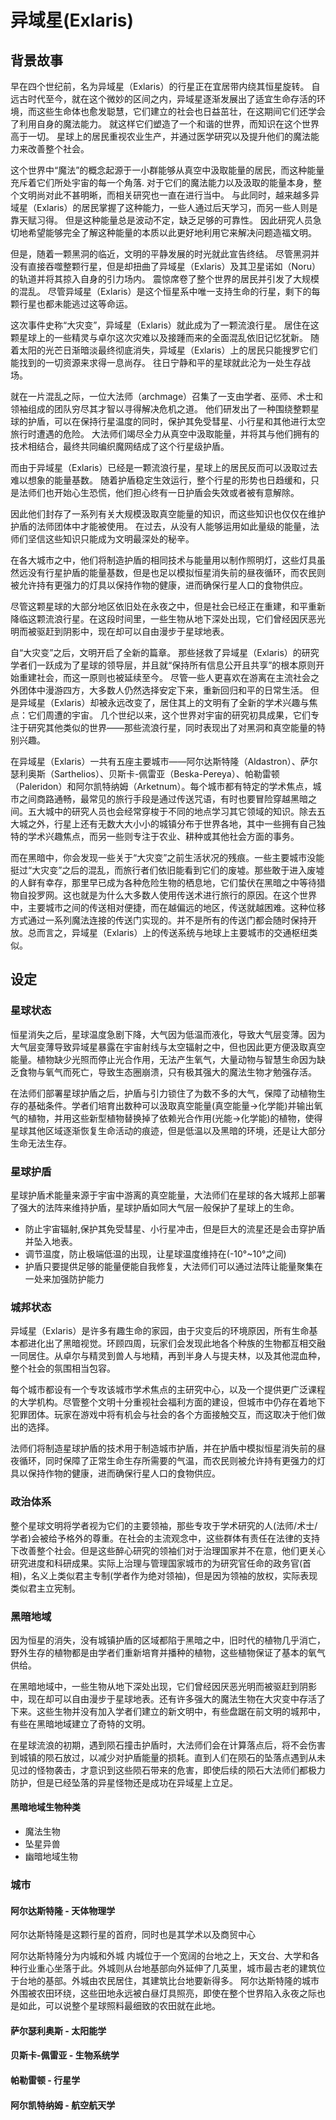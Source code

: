 # 异域星(Exlaris)

## 背景故事
早在四个世纪前，名为异域星（Exlaris）的行星正在宜居带内绕其恒星旋转。
自远古时代至今，就在这个微妙的区间之内，异域星逐渐发展出了适宜生命存活的环境，而这些生命体也愈发聪慧，它们建立的社会也日益茁壮，在这期间它们还学会了利用自身的魔法能力。
就这样它们塑造了一个和谐的世界，而知识在这个世界高于一切。
星球上的居民重视农业生产，并通过医学研究以及提升他们的魔法能力来改善整个社会。

这个世界中“魔法”的概念起源于一小群能够从真空中汲取能量的居民，而这种能量充斥着它们所处宇宙的每一个角落. 对于它们的魔法能力以及汲取的能量本身，整个文明尚对此不甚明晰，而相关研究也一直在进行当中。
与此同时，越来越多异域星（Exlaris）的居民掌握了这种能力，一些人通过后天学习，而另一些人则是靠天赋习得。
但是这种能量总是波动不定，缺乏足够的可靠性。
因此研究人员急切地希望能够完全了解这种能量的本质以此更好地利用它来解决问题造福文明。

但是，随着一颗黑洞的临近，文明的平静发展的时光就此宣告终结。
尽管黑洞并没有直接吞噬整颗行星，但是却扭曲了异域星（Exlaris）及其卫星诺如（Noru）的轨道并将其掠入自身的引力场内。
震惊席卷了整个世界的居民并引发了大规模的混乱。
尽管异域星（Exlaris）是这个恒星系中唯一支持生命的行星，剩下的每颗行星也都未能逃过这等命运。

这次事件史称“大灾变”，异域星（Exlaris）就此成为了一颗流浪行星。
居住在这颗星球上的一些精灵与卓尔这次灾难以及接踵而来的全面混乱依旧记忆犹新。
随着太阳的光芒日渐暗淡最终彻底消失，异域星（Exlaris）上的居民只能搜罗它们能找到的一切资源来求得一息尚存。
往日宁静和平的星球就此沦为一处生存战场。

就在一片混乱之际，一位大法师（archmage）召集了一支由学者、巫师、术士和领袖组成的团队穷尽其才智以寻得解决危机之道。
他们研发出了一种围绕整颗星球的护盾，可以在保持行星温度的同时，保护其免受彗星、小行星和其他进行太空旅行时遭遇的危险。
大法师们竭尽全力从真空中汲取能量，并将其与他们拥有的技术相结合，最终共同编织魔网结成了这个行星级护盾。

而由于异域星（Exlaris）已经是一颗流浪行星，星球上的居民反而可以汲取过去难以想象的能量基数。
随着护盾稳定生效运行，整个行星的形势也日趋缓和，只是法师们也开始心生恐慌，他们担心终有一日护盾会失效或者被有意解除。

因此他们封存了一系列有关大规模汲取真空能量的知识，而这些知识也仅仅在维护护盾的法师团体中才能被使用。
在过去，从没有人能够运用如此量级的能量，法师们坚信这些知识只能成为文明最深处的秘辛。

在各大城市之中，他们将制造护盾的相同技术与能量用以制作照明灯，这些灯具虽然远没有行星护盾的能量基数，但是也足以模拟恒星消失前的昼夜循环，而农民则被允许持有更强力的灯具以保持作物的健康，进而确保行星人口的食物供应。

尽管这颗星球的大部分地区依旧处在永夜之中，但是社会已经正在重建，和平重新降临这颗流浪行星。在这段时间里，一些生物从地下深处出现，它们曾经因厌恶光明而被驱赶到阴影中，现在却可以自由漫步于星球地表。

自“大灾变”之后，文明开启了全新的篇章。
那些拯救了异域星（Exlaris）的研究学者们一跃成为了星球的领导层，并且就“保持所有信息公开且共享”的根本原则开始重建社会，而这一原则也被延续至今。
尽管一些人更喜欢在游离在主流社会之外团体中漫游四方，大多数人仍然选择安定下来，重新回归和平的日常生活。
但是异域星（Exlaris）却被永远改变了，居住其上的文明有了全新的学术兴趣与焦点：它们周遭的宇宙。
几个世纪以来，这个世界对宇宙的研究初具成果，它们专注于研究其他类似的世界——那些流浪行星，同时表现出了对黑洞和真空能量的特别兴趣。

在异域星（Exlaris）一共有五座主要城市——阿尔达斯特隆（Aldastron）、萨尔瑟利奥斯（Sarthelios）、贝斯卡-佩雷亚（Beska-Pereya）、帕勒雷顿（Paleridon）和阿尔凯特纳姆（Arketnum）。每个城市都有特定的学术焦点，城市之间商路通畅，最常见的旅行手段是通过传送咒语，有时也要冒险穿越黑暗之间。五大城中的研究人员也会经常穿梭于不同的地点学习其它领域的知识。除去五大城之外，行星上还有无数大大小小的城镇分布于世界各地，其中一些拥有自己独特的学术兴趣焦点，而另一些则专注于农业、耕种或其他社会方面的事务。

而在黑暗中，你会发现一些关于“大灾变”之前生活状况的残痕。一些主要城市没能挺过“大灾变”之后的混乱，而旅行者们依旧能看到它们的废墟。那些敢于进入废墟的人鲜有幸存，那里早已成为各种危险生物的栖息地，它们蛰伏在黑暗之中等待猎物自投罗网。这也就是为什么大多数人使用传送术进行旅行的原因。在这个世界中，主要城市之间的传送相对便捷，而在越偏远的地区，传送就越困难。这种位移方式通过一系列魔法连接的传送门实现的。并不是所有的传送门都会随时保持开放。总而言之，异域星（Exlaris）上的传送系统与地球上主要城市的交通枢纽类似。

## 设定

### 星球状态
恒星消失之后，星球温度急剧下降，大气因为低温而液化，导致大气层变薄。因为大气层变薄导致异域星暴露在宇宙射线与太空辐射之中，但也因此更方便汲取真空能量。植物缺少光照而停止光合作用，无法产生氧气，大量动物与智慧生命因为缺乏食物与氧气而死亡，导致生态圈崩溃，只有极其强大的魔法生物才勉强存活。

在法师们部署星球护盾之后，护盾与引力锁住了为数不多的大气，保障了动植物生存的基础条件。学者们培育出数种可以汲取真空能量(真空能量->化学能)并输出氧气的植物，并用这些新型植物替换掉了依赖光合作用(光能->化学能)的植物，使得星球其他区域逐渐恢复生命活动的痕迹，但是低温以及黑暗的环境，还是让大部分生命无法生存。

### 星球护盾
星球护盾术能量来源于宇宙中游离的真空能量，大法师们在星球的各大城邦上部署了强大的法阵来维持护盾，星球护盾如同大气层一般保护了星球上的生命。

* 防止宇宙辐射,保护其免受彗星、小行星冲击，但是巨大的流星还是会击穿护盾并坠入地表。
* 调节温度，防止极端低温的出现，让星球温度维持在(-10°~10°之间)
* 护盾只要提供足够的能量便能自我修复，大法师们可以通过法阵让能量聚集在一处来加强防护能力

### 城邦状态
异域星（Exlaris）是许多有趣生命的家园，由于灾变后的环境原因，所有生命基本都进化出了黑暗视觉。环顾四周，玩家们会发现此地各个种族的生物都互相交融一同居住。从卓尔与精灵到兽人与地精，再到半身人与提夫林，以及其他混血种，整个社会的氛围相当包容。

每个城市都设有一个专攻该城市学术焦点的主研究中心，以及一个提供更广泛课程的大学机构。尽管整个文明十分重视社会福利方面的建设，但城市中仍存在着地下犯罪团体。玩家在游戏中将有机会与社会的各个方面接触交互，而这取决于他们做出的选择。

法师们将制造星球护盾的技术用于制造城市护盾，并在护盾中模拟恒星消失前的昼夜循环，同时保障了正常生命生存所需要的气温，而农民则被允许持有更强力的灯具以保持作物的健康，进而确保行星人口的食物供应。

### 政治体系
整个星球文明将学者视为它们的主要领袖，那些专攻于学术研究的人(法师/术士/学者)会被给予格外的尊重。在社会的主流观念中，这些群体有责任在法律的支持下改善整个社会。但是这些醉心研究的领袖们对于治理国家并不在意，他们更关心研究进度和科研成果。实际上治理与管理国家城市的为研究官任命的政务官(首相)，名义上类似君主专制(学者作为绝对领袖)，但是因为领袖的放权，实际表现类似君主立宪制。

### 黑暗地域
因为恒星的消失，没有城镇护盾的区域都陷于黑暗之中，旧时代的植物几乎消亡，野外生存的植物都是由学者们重新培育并播种的植物，这些植物保证了基本的氧气供给。

在黑暗地域中，一些生物从地下深处出现，它们曾经因厌恶光明而被驱赶到阴影中，现在却可以自由漫步于星球地表。还有许多强大的魔法生物在大灾变中存活了下来。这些生物并没有加入学者们建立的新文明中，有些盘踞在前文明的城邦中，有些在黑暗地域建立了奇特的文明。

在星球流浪的初期，遇到陨石撞击护盾时，大法师们会在计算落点后，将不会伤害到城镇的陨石放过，以减少对护盾能量的损耗。直到人们在陨石的坠落点遇到从未见过的怪物袭击，才意识到这些陨石带来的危害，即使后续的陨石大法师们都极力防护，但是已经坠落的异星怪物还是成功在异域星上立足。

#### 黑暗地域生物种类

* 魔法生物
* 坠星异兽
* 幽暗地域生物

### 城市
#### 阿尔达斯特隆 - 天体物理学
阿尔达斯特隆是这颗行星的首府，同时也是其学术以及商贸中心

阿尔达斯特隆分为内城和外城
内城位于一个宽阔的台地之上，天文台、大学和各种行业重心坐落于此。外城则从台地基部向外延伸了几英里，城市最古老的建筑位于台地的基部。外城由农民居住，其建筑比台地要新得多。
阿尔达斯特隆的城市外围被农田环绕，这些田地永远被白昼灯具照亮，即使在整个世界陷入永夜之际也是如此，可以说整个星球照料最细致的农田就在此地。

#### 萨尔瑟利奥斯 - 太阳能学

#### 贝斯卡-佩雷亚 - 生物系统学

#### 帕勒雷顿 - 行星学

#### 阿尔凯特纳姆 - 航空航天学
